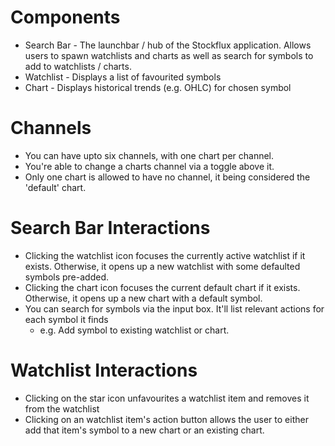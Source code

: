 # Components

* Search Bar - The launchbar / hub of the Stockflux application. Allows users to spawn watchlists and charts as well as search for symbols to add to watchlists / charts.
* Watchlist - Displays a list of favourited symbols 
* Chart - Displays historical trends (e.g. OHLC) for chosen symbol

# Channels

* You can have upto six channels, with one chart per channel.
* You're able to change a charts channel via a toggle above it.
* Only one chart is allowed to have no channel, it being considered the 'default' chart.

# Search Bar Interactions

* Clicking the watchlist icon focuses the currently active watchlist if it exists. Otherwise, it opens up a new watchlist with some defaulted symbols pre-added.
* Clicking the chart icon focuses the current default chart if it exists. Otherwise, it opens up a new chart with a default symbol.
* You can search for symbols via the input box. It'll list relevant actions for each symbol it finds
    * e.g. Add symbol to existing watchlist or chart.

# Watchlist Interactions
* Clicking on the star icon unfavourites a watchlist item and removes it from the watchlist
* Clicking on an watchlist item's action button allows the user to either add that item's symbol to a new chart or an existing chart. 
